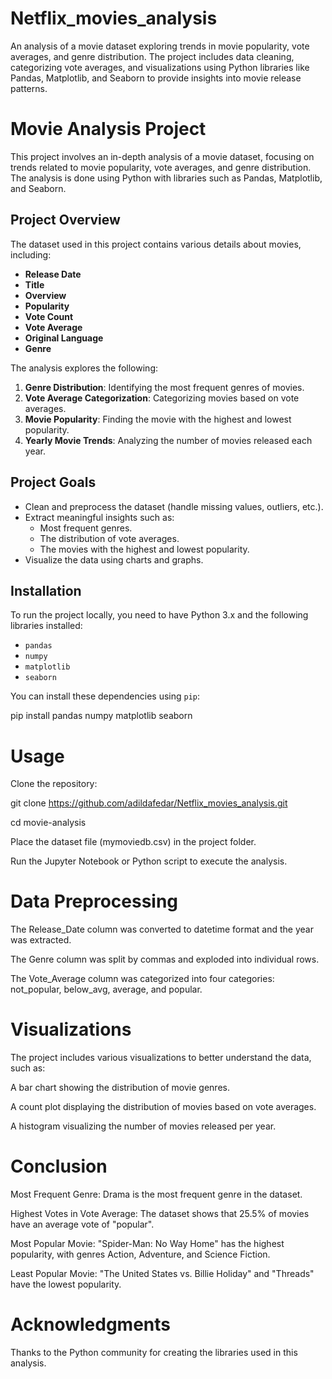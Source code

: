 # Netflix_movies_analysis
An analysis of a movie dataset exploring trends in movie popularity, vote averages, and genre distribution. The project includes data cleaning, categorizing vote averages, and visualizations using Python libraries like Pandas, Matplotlib, and Seaborn to provide insights into movie release patterns.

# Movie Analysis Project

This project involves an in-depth analysis of a movie dataset, focusing on trends related to movie popularity, vote averages, and genre distribution. The analysis is done using Python with libraries such as Pandas, Matplotlib, and Seaborn.

## Project Overview

The dataset used in this project contains various details about movies, including:

- **Release Date**
- **Title**
- **Overview**
- **Popularity**
- **Vote Count**
- **Vote Average**
- **Original Language**
- **Genre**

The analysis explores the following:

1. **Genre Distribution**: Identifying the most frequent genres of movies.
2. **Vote Average Categorization**: Categorizing movies based on vote averages.
3. **Movie Popularity**: Finding the movie with the highest and lowest popularity.
4. **Yearly Movie Trends**: Analyzing the number of movies released each year.

## Project Goals

- Clean and preprocess the dataset (handle missing values, outliers, etc.).
- Extract meaningful insights such as:
  - Most frequent genres.
  - The distribution of vote averages.
  - The movies with the highest and lowest popularity.
- Visualize the data using charts and graphs.

## Installation

To run the project locally, you need to have Python 3.x and the following libraries installed:

- `pandas`
- `numpy`
- `matplotlib`
- `seaborn`

You can install these dependencies using `pip`:

pip install pandas numpy matplotlib seaborn

# Usage
Clone the repository:

git clone https://github.com/adildafedar/Netflix_movies_analysis.git

cd movie-analysis

Place the dataset file (mymoviedb.csv) in the project folder.

Run the Jupyter Notebook or Python script to execute the analysis.

# Data Preprocessing
The Release_Date column was converted to datetime format and the year was extracted.

The Genre column was split by commas and exploded into individual rows.

The Vote_Average column was categorized into four categories: not_popular, below_avg, average, and popular.
# Visualizations
The project includes various visualizations to better understand the data, such as:

A bar chart showing the distribution of movie genres.

A count plot displaying the distribution of movies based on vote averages.

A histogram visualizing the number of movies released per year.
# Conclusion
Most Frequent Genre: Drama is the most frequent genre in the dataset.

Highest Votes in Vote Average: The dataset shows that 25.5% of movies have an average vote of "popular".

Most Popular Movie: "Spider-Man: No Way Home" has the highest popularity, with genres Action, Adventure, and Science Fiction.

Least Popular Movie: "The United States vs. Billie Holiday" and "Threads" have the lowest popularity.

# Acknowledgments

Thanks to the Python community for creating the libraries used in this analysis.

